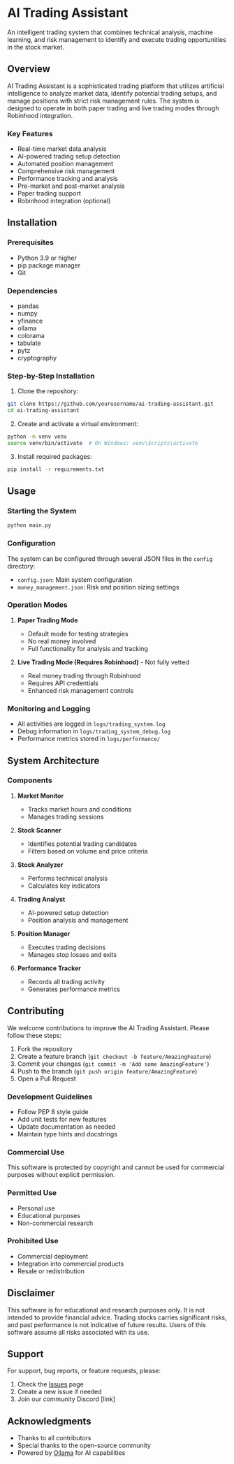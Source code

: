 # AI Trading Assistant

An intelligent trading system that combines technical analysis, machine learning, and risk management to identify and execute trading opportunities in the stock market.

## Overview

AI Trading Assistant is a sophisticated trading platform that utilizes artificial intelligence to analyze market data, identify potential trading setups, and manage positions with strict risk management rules. The system is designed to operate in both paper trading and live trading modes through Robinhood integration.

### Key Features

- Real-time market data analysis
- AI-powered trading setup detection
- Automated position management
- Comprehensive risk management
- Performance tracking and analysis
- Pre-market and post-market analysis
- Paper trading support
- Robinhood integration (optional)

## Installation

### Prerequisites

- Python 3.9 or higher
- pip package manager
- Git

### Dependencies

- pandas
- numpy
- yfinance
- ollama
- colorama
- tabulate
- pytz
- cryptography

### Step-by-Step Installation

1. Clone the repository:
```bash
git clone https://github.com/yourusername/ai-trading-assistant.git
cd ai-trading-assistant
```

2. Create and activate a virtual environment:
```bash
python -m venv venv
source venv/bin/activate  # On Windows: venv\Scripts\activate
```

3. Install required packages:
```bash
pip install -r requirements.txt
```

## Usage

### Starting the System

```bash
python main.py
```

### Configuration

The system can be configured through several JSON files in the `config` directory:

- `config.json`: Main system configuration
- `money_management.json`: Risk and position sizing settings

### Operation Modes

1. **Paper Trading Mode**
   - Default mode for testing strategies
   - No real money involved
   - Full functionality for analysis and tracking

2. **Live Trading Mode (Requires Robinhood)** - Not fully vetted
   - Real money trading through Robinhood
   - Requires API credentials
   - Enhanced risk management controls

### Monitoring and Logging

- All activities are logged in `logs/trading_system.log`
- Debug information in `logs/trading_system_debug.log`
- Performance metrics stored in `logs/performance/`

## System Architecture

### Components

1. **Market Monitor**
   - Tracks market hours and conditions
   - Manages trading sessions

2. **Stock Scanner**
   - Identifies potential trading candidates
   - Filters based on volume and price criteria

3. **Stock Analyzer**
   - Performs technical analysis
   - Calculates key indicators

4. **Trading Analyst**
   - AI-powered setup detection
   - Position analysis and management

5. **Position Manager**
   - Executes trading decisions
   - Manages stop losses and exits

6. **Performance Tracker**
   - Records all trading activity
   - Generates performance metrics

## Contributing

We welcome contributions to improve the AI Trading Assistant. Please follow these steps:

1. Fork the repository
2. Create a feature branch (`git checkout -b feature/AmazingFeature`)
3. Commit your changes (`git commit -m 'Add some AmazingFeature'`)
4. Push to the branch (`git push origin feature/AmazingFeature`)
5. Open a Pull Request

### Development Guidelines

- Follow PEP 8 style guide
- Add unit tests for new features
- Update documentation as needed
- Maintain type hints and docstrings

### Commercial Use

This software is protected by copyright and cannot be used for commercial purposes without explicit permission.

### Permitted Use

- Personal use
- Educational purposes
- Non-commercial research

### Prohibited Use

- Commercial deployment
- Integration into commercial products
- Resale or redistribution

## Disclaimer

This software is for educational and research purposes only. It is not intended to provide financial advice. Trading stocks carries significant risks, and past performance is not indicative of future results. Users of this software assume all risks associated with its use.

## Support

For support, bug reports, or feature requests, please:

1. Check the [Issues](https://github.com/yourusername/ai-trading-assistant/issues) page
2. Create a new issue if needed
3. Join our community Discord [link]

## Acknowledgments

- Thanks to all contributors
- Special thanks to the open-source community
- Powered by [Ollama](https://github.com/ollama/ollama) for AI capabilities
